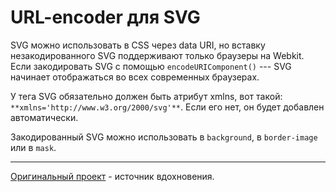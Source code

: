 # URL-encoder для SVG

SVG можно использовать в CSS через data URI, но вставку незакодированного SVG поддерживают только браузеры на Webkit. Если закодировать SVG с помощью `encodeURIComponent()` --- SVG начинает отображаться во всех современных браузерах.

У тега SVG обязательно должен быть атрибут xmlns, вот такой: `**xmlns='http://www.w3.org/2000/svg'**`. Если его нет, он будет добавлен автоматически.

Закодированный SVG можно использовать в `background`, в `border-image` или в `mask`.

---

[Оригинальный проект](https://github.com/yoksel/url-encoder/) - источник вдохновения.
